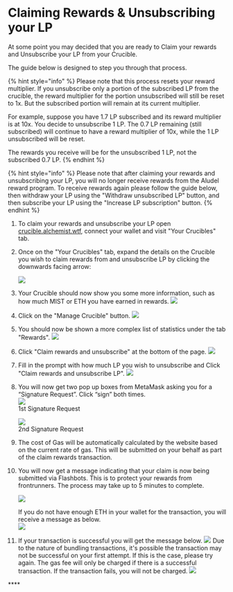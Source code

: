 # Claiming Rewards & Unsubscribing your LP

At some point you may decided that you are ready to Claim your rewards and Unsubscribe your LP from your Crucible. 

The guide below is designed to step you through that process.

{% hint style="info" %}
Please note that this process resets your reward multiplier.  If you unsubscribe only a portion of the subscribed LP from the crucible, the reward multiplier for the portion unsubscribed will still be reset to 1x. But the subscribed portion will remain at its current multiplier. 

For example, suppose you have 1.7 LP subscribed and its reward multiplier is at 10x. You decide to unsubscribe 1 LP. The 0.7 LP remaining \(still subscribed\) will continue to have a reward multiplier of 10x, while the 1 LP unsubscribed will be reset. 

The rewards you receive will be for the unsubscribed 1 LP, not the subscribed 0.7 LP.
{% endhint %}

{% hint style="info" %}
Please note that after claiming your rewards and unsubscribing your LP, you will no longer receive rewards from the Aludel reward program. To receive rewards again please follow the guide below, then withdraw your LP using the "Withdraw unsubscribed LP" button, and then subscribe your LP using the "Increase LP subscription" button.
{% endhint %}

1. To claim your rewards and unsubscribe your LP open [crucible.alchemist.wtf](https://crucible.alchemist.wtf/), connect your wallet and visit "Your Crucibles" tab. 
2. Once on the "Your Crucibles" tab, expand the details on the Crucible you wish to claim rewards from and unsubscribe LP by clicking the downwards facing arrow:

  
   ![](../../.gitbook/assets/screenshot-2021-05-07-at-12.50.58.png) 

3. Your Crucible should now show you some more information, such as how much MIST or ETH you have earned in rewards. ![](../../.gitbook/assets/screenshot-2021-05-07-at-12.50.42.png)  
4. Click on the "Manage Crucible" button. ![](../../.gitbook/assets/screenshot-2021-05-07-at-12.51.04.png)  
5. You should now be shown a more complex list of statistics under the tab "Rewards".  ![](../../.gitbook/assets/screenshot-2021-05-07-at-12.51.22.png)  
6. Click "Claim rewards and unsubscribe" at the bottom of the page. ![](../../.gitbook/assets/screenshot-2021-05-07-at-13.05.52.png)  
7. Fill in the prompt with how much LP you wish to unsubscribe and Click "Claim rewards and unsubscribe LP". ![](../../.gitbook/assets/1.png)  
8. You will now get two pop up boxes from MetaMask asking you for a “Signature Request”. Click “sign” both times.  
   ![](../../.gitbook/assets/2%20%282%29%20%282%29%20%281%29.png)   
   1st Signature Request

  
   ![](../../.gitbook/assets/3%20%281%29%20%285%29%20%281%29%20%284%29.png)  
    2nd Signature Request  

9. The cost of Gas will be automatically calculated by the website based on the current rate of gas. This will be submitted on your behalf as part of the claim rewards transaction.

10. You will now get a message indicating that your claim is now being submitted via Flashbots. This is to protect your rewards from frontrunners. The process may take up to 5 minutes to complete.

    ![](../../.gitbook/assets/4%20%281%29%20%282%29.png)  
  
    If you do not have enough ETH in your wallet for the transaction, you will receive a message as below.  
    ![](../../.gitbook/assets/edlin%20%281%29.png)  

11. If your transaction is successful you will get the message below. ![](../../.gitbook/assets/6.png)  Due to the nature of bundling transactions, it's possible the transaction may not be successful on your first attempt. If this is the case, please try again. The gas fee will only be charged if there is a successful transaction. If the transaction fails, you will not be charged. ![](../../.gitbook/assets/7%20%281%29.png)





\*\*\*\*


